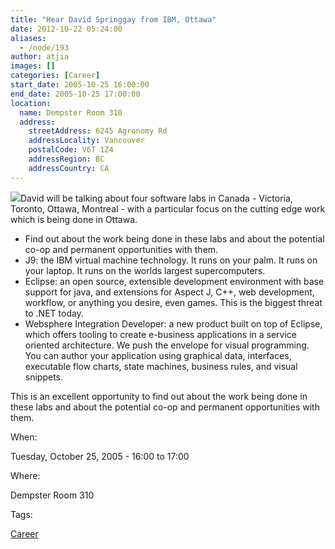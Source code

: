 ```yaml
---
title: "Hear David Springgay from IBM, Ottawa"
date: 2012-10-22 05:24:00
aliases:
  - /node/193
author: atjia
images: []
categories: [Career]
start_date: 2005-10-25 16:00:00
end_date: 2005-10-25 17:00:00
location:
  name: Dempster Room 310
  address:
    streetAddress: 6245 Agronomy Rd
    addressLocality: Vancouver
    postalCode: V6T 1Z4
    addressRegion: BC
    addressCountry: CA
---
```


![](/files/ibm%20logo.jpg)David will be talking about four software labs in Canada - Victoria, Toronto, Ottawa, Montreal - with a particular focus on the cutting edge work which is being done in Ottawa.

- Find out about the work being done in these labs and about the potential co-op and permanent opportunities with them.
- J9: the IBM virtual machine technology. It runs on your palm. It runs on your laptop. It runs on the worlds largest supercomputers.
- Eclipse: an open source, extensible development environment with base support for java, and extensions for Aspect J, C++, web development, workflow, or anything you desire, even games. This is the biggest threat to .NET today.
- Websphere Integration Developer: a new product built on top of Eclipse, which offers tooling to create e-business applications in a service oriented architecture. We push the envelope for visual programming. You can author your application using graphical data, interfaces, executable flow charts, state machines, business rules, and visual snippets.

This is an excellent opportunity to find out about the work being done in these labs and about the potential co-op and permanent opportunities with them.

When:

Tuesday, October 25, 2005 - 16:00 to 17:00

Where:

Dempster Room 310

Tags:

[Career](/career)
